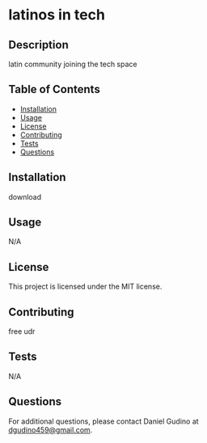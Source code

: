 
  # latinos in tech
  
  ## Description
  
  latin community joining the tech space 
  
  ## Table of Contents
  
  - [Installation](#installation)
  - [Usage](#usage)
  - [License](#license)
  - [Contributing](#contributing)
  - [Tests](#tests)
  - [Questions](#questions)
  
  ## Installation
  
  download
  
  ## Usage
  
  N/A
  
  ## License
  
  This project is licensed under the MIT license.
  
  ## Contributing
  
  free udr
  
  ## Tests
  
  N/A
  
  ## Questions
  
  For additional questions, please contact Daniel Gudino at dgudino459@gmail.com.
  
